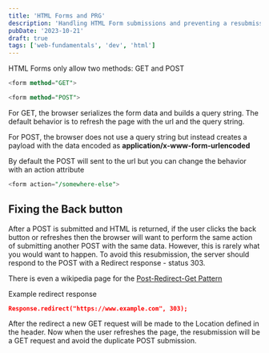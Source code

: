```yaml
---
title: 'HTML Forms and PRG'
description: 'Handling HTML Form submissions and preventing a resubmission on back or refresh'
pubDate: '2023-10-21'
draft: true
tags: ['web-fundamentals', 'dev', 'html']
---
```


HTML Forms only allow two methods: GET and POST

```sql
<form method="GET">
```

```sql
<form method="POST">
```

For GET, the browser serializes the form data and builds a query string. The default behavior is to refresh the page with the url and the query string.

For POST, the browser does not use a query string but instead creates a payload with the data encoded as **application/x-www-form-urlencoded**

By default the POST will sent to the url but you can change the behavior with an action attribute

```sql
<form action="/somewhere-else">
```

## Fixing the Back button

After a POST is submitted and HTML is returned, if the user clicks the back button or refreshes then the browser will want to perform the same action of submitting another POST with the same data. However, this is rarely what you would want to happen. To avoid this resubmission, the server should respond to the POST with a Redirect response - status 303.

There is even a wikipedia page for the [Post-Redirect-Get Pattern](https://en.wikipedia.org/wiki/Post/Redirect/Get)

Example redirect response

```json
Response.redirect("https://www.example.com", 303);
```

After the redirect a new GET request will be made to the Location defined in the header. Now when the user refreshes the page, the resubmission will be a GET request and avoid the duplicate POST submission.
